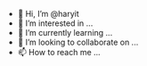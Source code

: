 - 👋 Hi, I’m @haryit
- 👀 I’m interested in ...
- 🌱 I’m currently learning ...
- 💞️ I’m looking to collaborate on ...
- 📫 How to reach me ...

<!---
haryit/haryit is a ✨ special ✨ repository because its `README.md` (this file) appears on your GitHub profile.
You can click the Preview link to take a look at your changes.
--->
